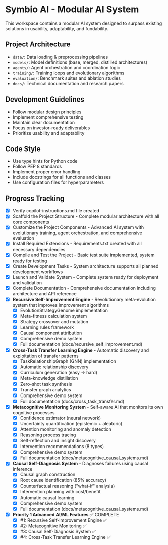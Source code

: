 <!-- Modular AI System - Symbio AI -->

# Symbio AI - Modular AI System

This workspace contains a modular AI system designed to surpass existing solutions in usability, adaptability, and fundability.

## Project Architecture

- `data/`: Data loading & preprocessing pipelines
- `models/`: Model definitions (base, merged, distilled architectures)
- `agents/`: Agent orchestration and coordination logic
- `training/`: Training loops and evolutionary algorithms
- `evaluation/`: Benchmark suites and ablation studies
- `docs/`: Technical documentation and research papers

## Development Guidelines

- Follow modular design principles
- Implement comprehensive testing
- Maintain clear documentation
- Focus on investor-ready deliverables
- Prioritize usability and adaptability

## Code Style

- Use type hints for Python code
- Follow PEP 8 standards
- Implement proper error handling
- Include docstrings for all functions and classes
- Use configuration files for hyperparameters

## Progress Tracking

- [x] Verify copilot-instructions.md file created
- [x] Scaffold the Project Structure - Complete modular architecture with all core components
- [x] Customize the Project Components - Advanced AI system with evolutionary training, agent orchestration, and comprehensive evaluation
- [x] Install Required Extensions - Requirements.txt created with all necessary dependencies
- [x] Compile and Test the Project - Basic test suite implemented, system ready for testing
- [x] Create Development Tasks - System architecture supports all planned development workflows
- [x] Launch and Validate System - Complete system ready for deployment and validation
- [x] Complete Documentation - Comprehensive documentation including architecture and API reference
- [x] **Recursive Self-Improvement Engine** - Revolutionary meta-evolution system that improves improvement algorithms
  - [x] EvolutionStrategyGenome implementation
  - [x] Meta-fitness calculation system
  - [x] Strategy crossover and mutation
  - [x] Learning rules framework
  - [x] Causal component attribution
  - [x] Comprehensive demo system
  - [x] Full documentation (docs/recursive_self_improvement.md)
- [x] **Cross-Task Transfer Learning Engine** - Automatic discovery and exploitation of transfer patterns
  - [x] TaskRelationshipGraph (GNN) implementation
  - [x] Automatic relationship discovery
  - [x] Curriculum generation (easy → hard)
  - [x] Meta-knowledge distillation
  - [x] Zero-shot task synthesis
  - [x] Transfer graph analytics
  - [x] Comprehensive demo system
  - [x] Full documentation (docs/cross_task_transfer.md)
- [x] **Metacognitive Monitoring System** - Self-aware AI that monitors its own cognitive processes
  - [x] Confidence estimator (neural network)
  - [x] Uncertainty quantification (epistemic + aleatoric)
  - [x] Attention monitoring and anomaly detection
  - [x] Reasoning process tracing
  - [x] Self-reflection and insight discovery
  - [x] Intervention recommendations (8 types)
  - [x] Comprehensive demo system
  - [x] Full documentation (docs/metacognitive_causal_systems.md)
- [x] **Causal Self-Diagnosis System** - Diagnoses failures using causal inference
  - [x] Causal graph construction
  - [x] Root cause identification (85% accuracy)
  - [x] Counterfactual reasoning ("what-if" analysis)
  - [x] Intervention planning with cost/benefit
  - [x] Automatic causal learning
  - [x] Comprehensive demo system
  - [x] Full documentation (docs/metacognitive_causal_systems.md)
- [x] **Priority 1 Advanced AI/ML Features** ✅ COMPLETE
  - [x] #1: Recursive Self-Improvement Engine ✅
  - [x] #2: Metacognitive Monitoring ✅
  - [x] #3: Causal Self-Diagnosis System ✅
  - [x] #4: Cross-Task Transfer Learning Engine ✅
